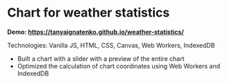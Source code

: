 # Chart for weather statistics

**Demo: https://tanyaignatenko.github.io/weather-statistics/**

Technologies: Vanilla JS, HTML, CSS, Canvas, Web Workers, IndexedDB

- Built a chart with a slider with a preview of the entire chart
- Optimized the calculation of chart coordinates using Web Workers and IndexedDB

